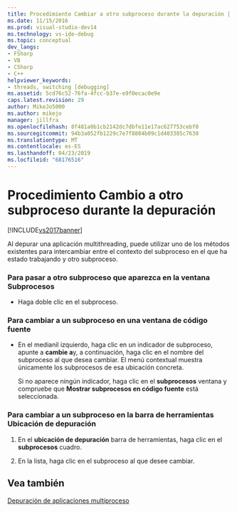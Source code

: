 ```yaml
---
title: Procedimiento Cambiar a otro subproceso durante la depuración | Documentos de Microsoft
ms.date: 11/15/2016
ms.prod: visual-studio-dev14
ms.technology: vs-ide-debug
ms.topic: conceptual
dev_langs:
- FSharp
- VB
- CSharp
- C++
helpviewer_keywords:
- threads, switching [debugging]
ms.assetid: 5cd76c52-76fa-4fcc-b37e-e9f0ecac0e9e
caps.latest.revision: 29
author: MikeJo5000
ms.author: mikejo
manager: jillfra
ms.openlocfilehash: 8f481a0b1cb2142dc7dbfe11e17ac627753cebf0
ms.sourcegitcommit: 94b3a052fb1229c7e7f8804b09c1d403385c7630
ms.translationtype: MT
ms.contentlocale: es-ES
ms.lasthandoff: 04/23/2019
ms.locfileid: "68176516"
---
```

# <a name="how-to-switch-to-another-thread-while-debugging"></a>Procedimiento Cambio a otro subproceso durante la depuración
[!INCLUDE[vs2017banner](../includes/vs2017banner.md)]

Al depurar una aplicación multithreading, puede utilizar uno de los métodos existentes para intercambiar entre el contexto del subproceso en el que ha estado trabajando y otro subproceso.  
  
### <a name="to-switch-to-any-thread-that-appears-in-the-threads-window"></a>Para pasar a otro subproceso que aparezca en la ventana Subprocesos  
  
- Haga doble clic en el subproceso.  
  
### <a name="to-switch-to-a-thread-in-a-source-window"></a>Para cambiar a un subproceso en una ventana de código fuente  
  
- En el medianil izquierdo, haga clic en un indicador de subproceso, apunte a **cambie a**y, a continuación, haga clic en el nombre del subproceso al que desea cambiar. El menú contextual muestra únicamente los subprocesos de esa ubicación concreta.  
  
     Si no aparece ningún indicador, haga clic en el **subprocesos** ventana y compruebe que **Mostrar subprocesos en código fuente** está seleccionada.  
  
### <a name="to-switch-to-a-thread-in-the-debug-location-toolbar"></a>Para cambiar a un subproceso en la barra de herramientas Ubicación de depuración  
  
1. En el **ubicación de depuración** barra de herramientas, haga clic en el **subprocesos** cuadro.  
  
2. En la lista, haga clic en el subproceso al que desee cambiar.  
  
## <a name="see-also"></a>Vea también  
 [Depuración de aplicaciones multiproceso](../debugger/debug-multithreaded-applications-in-visual-studio.md)
